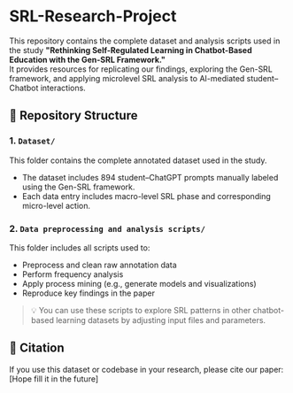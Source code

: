# SRL-Research-Project

This repository contains the complete dataset and analysis scripts used in the study **"Rethinking Self-Regulated Learning in Chatbot-Based Education with the Gen-SRL Framework."**  
It provides resources for replicating our findings, exploring the Gen-SRL framework, and applying microlevel SRL analysis to AI-mediated student–Chatbot interactions.

## 📁 Repository Structure

### 1. `Dataset/`
This folder contains the complete annotated dataset used in the study.  
- The dataset includes 894 student–ChatGPT prompts manually labeled using the Gen-SRL framework.
- Each data entry includes macro-level SRL phase and corresponding micro-level action.

### 2. `Data preprocessing and analysis scripts/`
This folder includes all scripts used to:
- Preprocess and clean raw annotation data
- Perform frequency analysis
- Apply process mining (e.g., generate models and visualizations)
- Reproduce key findings in the paper

> 💡 You can use these scripts to explore SRL patterns in other chatbot-based learning datasets by adjusting input files and parameters.

## 📄 Citation

If you use this dataset or codebase in your research, please cite our paper: [Hope fill it in the future]
